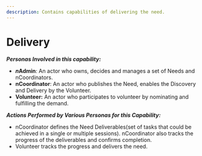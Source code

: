 ```yaml
---
description: Contains capabilities of delivering the need.
---
```


# Delivery

_**Personas Involved in this capability:**_

* _**n**_**Admin**: An actor who owns, decides and manages a set of Needs and nCoordinators.
* **nCoordinator**: An actor who publishes the Need, enables the Discovery and Delivery by the Volunteer.&#x20;
* **Volunteer:** An actor who participates to volunteer by nominating and fulfilling the demand.

_**Actions Performed by Various Personas for this Capability:**_

* nCoordinator defines the Need Deliverables(set of tasks that could be achieved in a single or multiple sessions). nCoordinator also tracks the progress of the deliverables and confirms completion.&#x20;
* Volunteer tracks the progress and delivers the need.&#x20;

<figure><img src="https://lh4.googleusercontent.com/ZU9e9c80crRE-Prk68-lI8cub5XDDIabCRoJJG7QvpH_nDProrFIUSoluf33G4AleX57E4K_x8f6Xgv3Wot1Ous99X6oHSwnYSTzKrzGFDs_FfTAX4hAUfx8RQr3Tv1mt6PQwqY2xUCgJjlcNe6bHh9MEYtOqUjUhFBvmr1KXRtPKZAgrhheDVnu" alt=""><figcaption></figcaption></figure>
